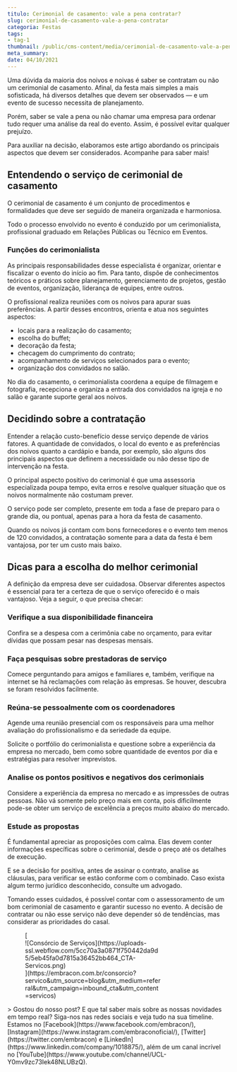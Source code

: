 ```yaml
---
titulo: Cerimonial de casamento: vale a pena contratar?
slug: cerimonial-de-casamento-vale-a-pena-contratar
categoria: Festas
tags:
- tag-1
thumbnail: /public/cms-content/media/cerimonial-de-casamento-vale-a-pena-contratar.jpeg
meta_summary: 
date: 04/10/2021
---
```

Uma dúvida da maioria dos noivos e noivas é saber se contratam ou não um cerimonial de casamento. Afinal, da festa mais simples a mais sofisticada, há diversos detalhes que devem ser observados — e um evento de sucesso necessita de planejamento.

Porém, saber se vale a pena ou não chamar uma empresa para ordenar tudo requer uma análise da real do evento. Assim, é possível evitar qualquer prejuízo.

Para auxiliar na decisão, elaboramos este artigo abordando os principais aspectos que devem ser considerados. Acompanhe para saber mais!

Entendendo o serviço de cerimonial de casamento
-----------------------------------------------

O cerimonial de casamento é um conjunto de procedimentos e formalidades que deve ser seguido de maneira organizada e harmoniosa.

Todo o processo envolvido no evento é conduzido por um cerimonialista, profissional graduado em Relações Públicas ou Técnico em Eventos.

### Funções do cerimonialista

As principais responsabilidades desse especialista é organizar, orientar e fiscalizar o evento do início ao fim. Para tanto, dispõe de conhecimentos teóricos e práticos sobre planejamento, gerenciamento de projetos, gestão de eventos, organização, liderança de equipes, entre outros.

O profissional realiza reuniões com os noivos para apurar suas preferências. A partir desses encontros, orienta e atua nos seguintes aspectos:

- locais para a realização do casamento;
- escolha do buffet;
- decoração da festa;
- checagem do cumprimento do contrato;
- acompanhamento de serviços selecionados para o evento;
- organização dos convidados no salão.

No dia do casamento, o cerimonialista coordena a equipe de filmagem e fotografia, recepciona e organiza a entrada dos convidados na igreja e no salão e garante suporte geral aos noivos.

Decidindo sobre a contratação
-----------------------------

Entender a relação custo-benefício desse serviço depende de vários fatores. A quantidade de convidados, o local do evento e as preferências dos noivos quanto a cardápio e banda, por exemplo, são alguns dos principais aspectos que definem a necessidade ou não desse tipo de intervenção na festa.

O principal aspecto positivo do cerimonial é que uma assessoria especializada poupa tempo, evita erros e resolve qualquer situação que os noivos normalmente não costumam prever.

O serviço pode ser completo, presente em toda a fase de preparo para o grande dia, ou pontual, apenas para a hora da festa de casamento.

Quando os noivos já contam com bons fornecedores e o evento tem menos de 120 convidados, a contratação somente para a data da festa é bem vantajosa, por ter um custo mais baixo.

Dicas para a escolha do melhor cerimonial
-----------------------------------------

A definição da empresa deve ser cuidadosa. Observar diferentes aspectos é essencial para ter a certeza de que o serviço oferecido é o mais vantajoso. Veja a seguir, o que precisa checar:

### Verifique a sua disponibilidade financeira

Confira se a despesa com a cerimônia cabe no orçamento, para evitar dívidas que possam pesar nas despesas mensais.

### Faça pesquisas sobre prestadoras de serviço

Comece perguntando para amigos e familiares e, também, verifique na internet se há reclamações com relação às empresas. Se houver, descubra se foram resolvidos facilmente.

### Reúna-se pessoalmente com os coordenadores

Agende uma reunião presencial com os responsáveis para uma melhor avaliação do profissionalismo e da seriedade da equipe.

Solicite o portfólio do cerimonialista e questione sobre a experiência da empresa no mercado, bem como sobre quantidade de eventos por dia e estratégias para resolver imprevistos.

### Analise os pontos positivos e negativos dos cerimoniais

Considere a experiência da empresa no mercado e as impressões de outras pessoas. Não vá somente pelo preço mais em conta, pois dificilmente pode-se obter um serviço de excelência a preços muito abaixo do mercado.

### Estude as propostas

É fundamental apreciar as proposições com calma. Elas devem conter informações específicas sobre o cerimonial, desde o preço até os detalhes de execução.

E se a decisão for positiva, antes de assinar o contrato, analise as cláusulas, para verificar se estão conforme com o combinado. Caso exista algum termo jurídico desconhecido, consulte um advogado.

Tomando esses cuidados, é possível contar com o assessoramento de um bom cerimonial de casamento e garantir sucesso no evento. A decisão de contratar ou não esse serviço não deve depender só de tendências, mas considerar as prioridades do casal.

<figure class="w-richtext-figure-type-image w-richtext-align-center" style="max-width:310px">[<div>![Consórcio de Serviços](https://uploads-ssl.webflow.com/5cc70a3a0871f750442da9d5/5eb45fa0d7815a36452bb464_CTA-Servicos.png)</div>](https://embracon.com.br/consorcio?servico&utm_source=blog&utm_medium=referral&utm_campaign=inbound_cta&utm_content=servicos)</figure>> Gostou do nosso post? E que tal saber mais sobre as nossas novidades em tempo real? Siga-nos nas redes sociais e veja tudo na sua timeline. Estamos no [Facebook](https://www.facebook.com/embracon/), [Instagram](https://www.instagram.com/embraconoficial/), [Twitter](https://twitter.com/embracon) e [LinkedIn](https://www.linkedin.com/company/1018875/), além de um canal incrível no [YouTube](https://www.youtube.com/channel/UCL-Y0mv9zc73Iek48NLUBzQ).
